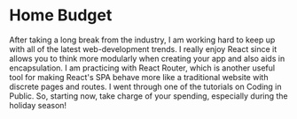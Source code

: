 # Home Budget

After taking a long break from the industry, I am working hard to keep up with all of the latest web-development trends. I really enjoy React since it allows you to think more modularly when creating your app and also aids in encapsulation. I am practicing with React Router, which is another useful tool for making React's SPA behave more like a traditional website with discrete pages and routes. I went through one of the tutorials on Coding in Public. So, starting now, take charge of your spending, especially during the holiday season!

